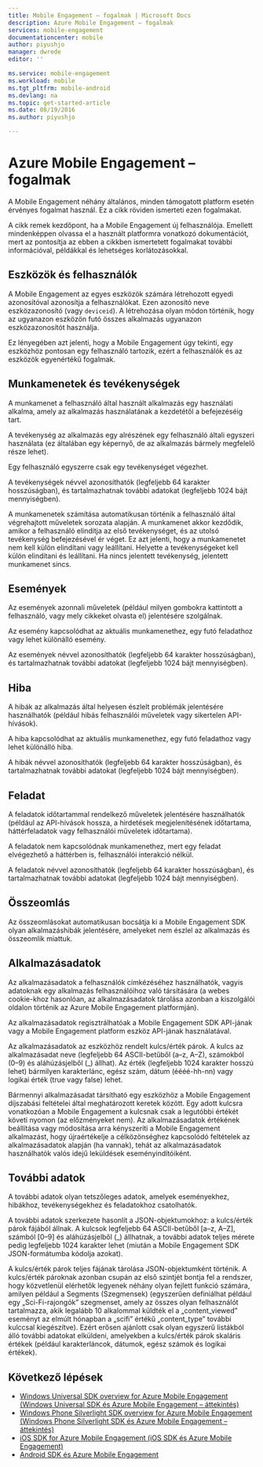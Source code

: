 ```yaml
---
title: Mobile Engagement – fogalmak | Microsoft Docs
description: Azure Mobile Engagement – fogalmak
services: mobile-engagement
documentationcenter: mobile
author: piyushjo
manager: dwrede
editor: ''

ms.service: mobile-engagement
ms.workload: mobile
ms.tgt_pltfrm: mobile-android
ms.devlang: na
ms.topic: get-started-article
ms.date: 08/19/2016
ms.author: piyushjo

---
```

# Azure Mobile Engagement – fogalmak
A Mobile Engagement néhány általános, minden támogatott platform esetén érvényes fogalmat használ. Ez a cikk röviden ismerteti ezen fogalmakat.

A cikk remek kezdőpont, ha a Mobile Engagement új felhasználója. Emellett mindenképpen olvassa el a használt platformra vonatkozó dokumentációt, mert az pontosítja az ebben a cikkben ismertetett fogalmakat további információval, példákkal és lehetséges korlátozásokkal.

## Eszközök és felhasználók
A Mobile Engagement az egyes eszközök számára létrehozott egyedi azonosítóval azonosítja a felhasználókat. Ezen azonosító neve eszközazonosító (vagy `deviceid`). A létrehozása olyan módon történik, hogy az ugyanazon eszközön futó összes alkalmazás ugyanazon eszközazonosítót használja.

Ez lényegében azt jelenti, hogy a Mobile Engagement úgy tekinti, egy eszközhöz pontosan egy felhasználó tartozik, ezért a felhasználók és az eszközök egyenértékű fogalmak.

## Munkamenetek és tevékenységek
A munkamenet a felhasználó által használt alkalmazás egy használati alkalma, amely az alkalmazás használatának a kezdetétől a befejezéséig tart.

A tevékenység az alkalmazás egy alrészének egy felhasználó általi egyszeri használata (ez általában egy képernyő, de az alkalmazás bármely megfelelő része lehet).

Egy felhasználó egyszerre csak egy tevékenységet végezhet.

A tevékenységek névvel azonosíthatók (legfeljebb 64 karakter hosszúságban), és tartalmazhatnak további adatokat (legfeljebb 1024 bájt mennyiségben).

A munkamenetek számítása automatikusan történik a felhasználó által végrehajtott műveletek sorozata alapján. A munkamenet akkor kezdődik, amikor a felhasználó elindítja az első tevékenységet, és az utolsó tevékenység befejezésével ér véget. Ez azt jelenti, hogy a munkamenetet nem kell külön elindítani vagy leállítani. Helyette a tevékenységeket kell külön elindítani és leállítani. Ha nincs jelentett tevékenység, jelentett munkamenet sincs.

## Események
Az események azonnali műveletek (például milyen gombokra kattintott a felhasználó, vagy mely cikkeket olvasta el) jelentésére szolgálnak.

Az esemény kapcsolódhat az aktuális munkamenethez, egy futó feladathoz vagy lehet különálló esemény.

Az események névvel azonosíthatók (legfeljebb 64 karakter hosszúságban), és tartalmazhatnak további adatokat (legfeljebb 1024 bájt mennyiségben).

## Hiba
A hibák az alkalmazás által helyesen észlelt problémák jelentésére használhatók (például hibás felhasználói műveletek vagy sikertelen API-hívások).

A hiba kapcsolódhat az aktuális munkamenethez, egy futó feladathoz vagy lehet különálló hiba.

A hibák névvel azonosíthatók (legfeljebb 64 karakter hosszúságban), és tartalmazhatnak további adatokat (legfeljebb 1024 bájt mennyiségben).

## Feladat
A feladatok időtartammal rendelkező műveletek jelentésére használhatók (például az API-hívások hossza, a hirdetések megjelenítésének időtartama, háttérfeladatok vagy felhasználói műveletek időtartama).

A feladatok nem kapcsolódnak munkamenethez, mert egy feladat elvégezhető a háttérben is, felhasználói interakció nélkül.

A feladatok névvel azonosíthatók (legfeljebb 64 karakter hosszúságban), és tartalmazhatnak további adatokat (legfeljebb 1024 bájt mennyiségben).

## Összeomlás
Az összeomlásokat automatikusan bocsátja ki a Mobile Engagement SDK olyan alkalmazáshibák jelentésére, amelyeket nem észlel az alkalmazás és összeomlik miattuk.

## Alkalmazásadatok
Az alkalmazásadatok a felhasználók címkézéséhez használhatók, vagyis adatoknak egy alkalmazás felhasználóihoz való társítására (a webes cookie-khoz hasonlóan, az alkalmazásadatok tárolása azonban a kiszolgálói oldalon történik az Azure Mobile Engagement platformján).

Az alkalmazásadatok regisztrálhatóak a Mobile Engagement SDK API-jának vagy a Mobile Engagement platform eszköz API-jának használatával.

Az alkalmazásadatok az eszközhöz rendelt kulcs/érték párok. A kulcs az alkalmazásadat neve (legfeljebb 64 ASCII-betűből (a–z, A–Z), számokból (0–9) és aláhúzásjelből (_) állhat). Az érték (legfeljebb 1024 karakter hosszú lehet) bármilyen karakterlánc, egész szám, dátum (éééé-hh-nn) vagy logikai érték (true vagy false) lehet.

Bármennyi alkalmazásadat társítható egy eszközhöz a Mobile Engagement díjszabási feltételei által meghatározott keretek között. Egy adott kulcsra vonatkozóan a Mobile Engagement a kulcsnak csak a legutóbbi értékét követi nyomon (az előzményeket nem). Az alkalmazásadatok értékének beállítása vagy módosítása arra kényszeríti a Mobile Engagement alkalmazást, hogy újraértékelje a célközönséghez kapcsolódó feltételek az alkalmazásadatok alapján (ha vannak), tehát az alkalmazásadatok használhatók valós idejű leküldések eseményindítóiként.

## További adatok
A további adatok olyan tetszőleges adatok, amelyek eseményekhez, hibákhoz, tevékenységekhez és feladatokhoz csatolhatók.

A további adatok szerkezete hasonlít a JSON-objektumokhoz: a kulcs/érték párok fájából állnak. A kulcsok legfeljebb 64 ASCII-betűből [a–z, A–Z], számból [0–9] és aláhúzásjelből (_) állhatnak, a további adatok teljes mérete pedig legfeljebb 1024 karakter lehet (miután a Mobile Engagement SDK JSON-formátumba kódolja azokat).

A kulcs/érték párok teljes fájának tárolása JSON-objektumként történik. A kulcs/érték pároknak azonban csupán az első szintjét bontja fel a rendszer, hogy közvetlenül elérhetők legyenek néhány olyan fejlett funkció számára, amilyen például a Segments (Szegmensek) (egyszerűen definiálhat például egy „Sci-Fi-rajongók” szegmenset, amely az összes olyan felhasználót tartalmazza, akik legalább 10 alkalommal küldték el a „content_viewed” eseményt az elmúlt hónapban a „scifi” értékű „content_type” további kulccsal kiegészítve). Ezért erősen ajánlott csak olyan egyszerű listákból álló további adatokat elküldeni, amelyekben a kulcs/érték párok skaláris értékek (például karakterláncok, dátumok, egész számok és logikai értékek).

## Következő lépések
* [Windows Universal SDK overview for Azure Mobile Engagement (Windows Universal SDK és Azure Mobile Engagement – áttekintés)](mobile-engagement-windows-store-sdk-overview.md)
* [Windows Phone Silverlight SDK overview for Azure Mobile Engagement (Windows Phone Silverlight SDK és Azure Mobile Engagement – áttekintés)](mobile-engagement-windows-phone-sdk-overview.md)
* [iOS SDK for Azure Mobile Engagement (iOS SDK és Azure Mobile Engagement)](mobile-engagement-ios-sdk-overview.md)
* [Android SDK és Azure Mobile Engagement](mobile-engagement-android-sdk-overview.md)

<!--HONumber=Sep16_HO4-->


